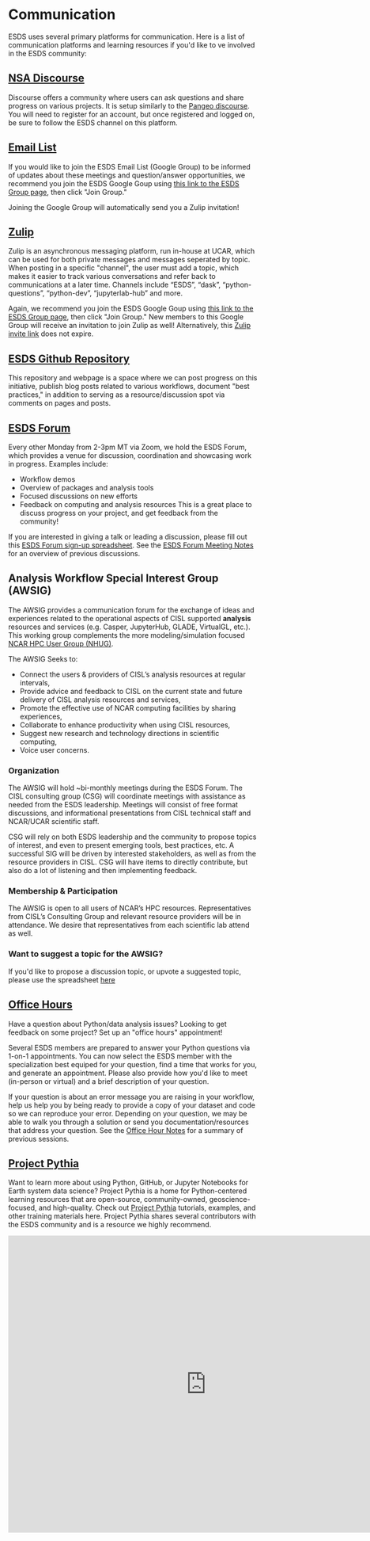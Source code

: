 # Communication

ESDS uses several primary platforms for communication. Here is a list of communication platforms and learning resources if you'd like to ve involved in the ESDS community:

## [NSA Discourse](https://discourse-nsa.ucar.edu/)

Discourse offers a community where users can ask questions and share progress on various projects. It is setup similarly to the [Pangeo discourse](https://discourse.pangeo.io/). You will need to register for an account, but once registered and logged on, be sure to follow the ESDS channel on this platform.

## [Email List](https://groups.google.com/a/ucar.edu/g/esds)

If you would like to join the ESDS Email List (Google Group) to be informed of updates about these meetings and question/answer opportunities, we recommend you join the ESDS Google Goup using [this link to the ESDS Group page](https://groups.google.com/a/ucar.edu/g/esds), then click "Join Group."

Joining the Google Group will automatically send you a Zulip invitation!

## [Zulip](https://zulip.ucar.edu/)

Zulip is an asynchronous messaging platform, run in-house at UCAR, which
can be used for both private messages and messages seperated by topic. When posting in a specific "channel", the user must add a topic, which makes it easier to track various conversations and refer back to communications at a later time. Channels include “ESDS”, “dask”, “python-questions”, “python-dev”, “jupyterlab-hub” and more.

Again, we recommend you join the ESDS Google Goup using [this link to the ESDS Group page](https://groups.google.com/a/ucar.edu/g/esds), then click "Join Group." New members to this Google Group will receive an invitation to join Zulip as well! Alternatively, this [Zulip invite link](https://zulip2.cloud.ucar.edu/join/w5kv3jauplyepqndapyos7eh/) does not expire.

## [ESDS Github Repository](https://ncar.github.io/esds/)

This repository and webpage is a space where we can post progress on this initiative, publish blog posts related to various workflows, document "best practices," in addition to serving as a resource/discussion spot via comments on pages and posts.

## [ESDS Forum](https://docs.google.com/document/d/e/2PACX-1vQeHIGSSz_8A8gZVL87xDjYXEwqB4CkRk85yf0TACb-rVgubjb3ukiulEYuUwHZGVXhgYNpaRC2SNAt/pub)

Every other Monday from 2-3pm MT via Zoom, we hold the ESDS Forum, which provides a venue for discussion, coordination and showcasing work in progress. Examples include:

- Workflow demos
- Overview of packages and analysis tools
- Focused discussions on new efforts
- Feedback on computing and analysis resources
  This is a great place to discuss progress on your project, and get feedback from the community!

If you are interested in giving a talk or leading a discussion, please fill out this [ESDS Forum sign-up spreadsheet](https://docs.google.com/spreadsheets/d/1Tuv5vwGbjSKdJD5KLT0Zow8WCY0_zt35tTI6EIRGOk4/edit?usp=sharing). See the [ESDS Forum Meeting Notes](https://docs.google.com/document/d/e/2PACX-1vQeHIGSSz_8A8gZVL87xDjYXEwqB4CkRk85yf0TACb-rVgubjb3ukiulEYuUwHZGVXhgYNpaRC2SNAt/pub) for an overview of previous discussions.

## Analysis Workflow Special Interest Group (AWSIG)

The AWSIG provides a communication forum for the exchange of ideas
and experiences related to the operational aspects of CISL supported
**analysis** resources and services (e.g. Casper, JupyterHub,
GLADE, VirtualGL, etc.). This working group complements the more
modeling/simulation focused [NCAR HPC User Group
(NHUG)](https://arc.ucar.edu/knowledge_base/70549847).

The AWSIG Seeks to:

- Connect the users & providers of CISL’s analysis resources at regular intervals,
- Provide advice and feedback to CISL on the current state and future delivery of CISL analysis resources and services,
- Promote the effective use of NCAR computing facilities by sharing experiences,
- Collaborate to enhance productivity when using CISL resources,
- Suggest new research and technology directions in scientific computing,
- Voice user concerns.

### Organization

The AWSIG will hold ~bi-monthly meetings during the ESDS Forum. The
CISL consulting group (CSG) will coordinate meetings with assistance
as needed from the ESDS leadership. Meetings will consist of free
format discussions, and informational presentations from CISL
technical staff and NCAR/UCAR scientific staff.

CSG will rely on both ESDS leadership and the community to propose
topics of interest, and even to present emerging tools, best
practices, etc. A successful SIG will be driven by interested
stakeholders, as well as from the resource providers in CISL. CSG
will have items to directly contribute, but also do a lot of listening
and then implementing feedback.

### Membership & Participation

The AWSIG is open to all users of NCAR’s HPC resources. Representatives
from CISL’s Consulting Group and relevant resource providers will
be in attendance. We desire that representatives from each scientific
lab attend as well.

### Want to suggest a topic for the AWSIG?

If you'd like to propose a discussion topic, or upvote a suggested topic,
please use the spreadsheet [here](https://docs.google.com/spreadsheets/d/14BT79YxmWOHFVm1kV8TDYMGQvNPjKZvQwq2OHx9zXGY/edit?usp=sharing)

## [Office Hours](https://ncar.github.io/esds/office-hours/)

Have a question about Python/data analysis issues? Looking to get feedback on some project? Set up an "office hours" appointment!

Several ESDS members are prepared to answer your Python questions via 1-on-1 appointments. You can now select the ESDS member with the specialization best equiped for your question, find a time that works for you, and generate an appointment. Please also provide how you'd like to meet (in-person or virtual) and a brief description of your question.

If your question is about an error message you are raising in your workflow, help us help you by being ready to provide a copy of your dataset and code so we can reproduce your error. Depending on your question, we may be able to walk you through a solution or send you documentation/resources that address your question. See the [Office Hour Notes](https://docs.google.com/document/d/1gIK0C-srceYmoYtgoODeLtuPQPL40iAHoI9DXWqfWP0/edit?usp=sharing) for a summary of previous sessions.

## [Project Pythia](https://projectpythia.org/)

Want to learn more about using Python, GitHub, or Jupyter Notebooks for Earth system data science? Project Pythia is a home for Python-centered learning resources that are open-source, community-owned, geoscience-focused, and high-quality. Check out [Project Pythia](https://projectpythia.org/) tutorials, examples, and other training materials here. Project Pythia shares several contributors with the ESDS community and is a resource we highly recommend.

<iframe src="https://calendar.google.com/calendar/embed?src=c_nhpphc0mm0mhmpi7mibjh2t5dc%40group.calendar.google.com&ctz=America%2FDenver" style="border: 0" width="800" height="600" frameborder="0" scrolling="no"></iframe>
